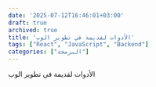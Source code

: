 ```yaml
---
date: '2025-07-12T16:46:01+03:00'
draft: true
archived: true
title: 'الأدوات لقديمة في تطوير الوب'
tags: ["React", "JavaScript", "Backend"]
categories: ["البرمجة"]
---
```


الأدوات لقديمة في تطوير الوب